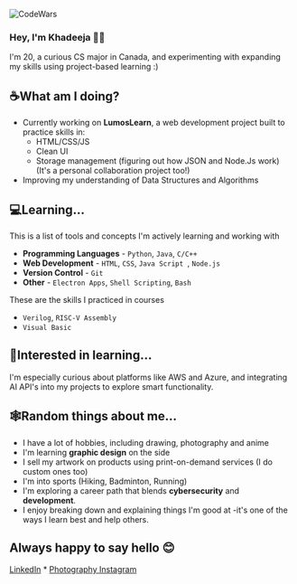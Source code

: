 ![CodeWars](https://www.codewars.com/users/theRedKh/badges/micro)
### Hey, I'm Khadeeja 👋🏼

  I'm 20, a curious CS major in Canada, and experimenting with expanding my skills using project-based learning :)
  
## ☕What am I doing?
  - Currently working on **LumosLearn**, a web development project built to practice skills in:
    - HTML/CSS/JS
    - Clean UI
    - Storage management (figuring out how JSON and Node.Js work)
    (It's a personal collaboration project too!)
  - Improving my understanding of Data Structures and Algorithms
    
## 💻Learning...
This is a list of tools and concepts I'm actively learning and working with
  - **Programming Languages** - `Python`, `Java`, `C/C++`
  - **Web Development** - `HTML`, `CSS`, `Java Script `, `Node.js`
  - **Version Control** - `Git`
  - **Other** - `Electron Apps`, `Shell Scripting`, `Bash`

These are the skills I practiced in courses
  - `Verilog`, `RISC-V Assembly`
  - `Visual Basic`

## 💭Interested in learning...
I'm especially curious about platforms like AWS and Azure, and integrating AI API's into my projects to explore smart functionality.

## 🕸️Random things about me...
  - I have a lot of hobbies, including drawing, photography and anime
  - I'm learning **graphic design** on the side
  - I sell my artwork on products using print-on-demand services (I do custom ones too)
  - I'm into sports (Hiking, Badminton, Running)
  - I'm exploring a career path that blends **cybersecurity** and **development**.
  - I enjoy breaking down and explaining things I'm good at -it's one of the ways I learn best and help others.

## Always happy to say hello 😊
  [LinkedIn](https://www.linkedin.com/in/khadeeja-h/) *
  [Photography Instagram](https://www.instagram.com/the.kh.perspective/)
